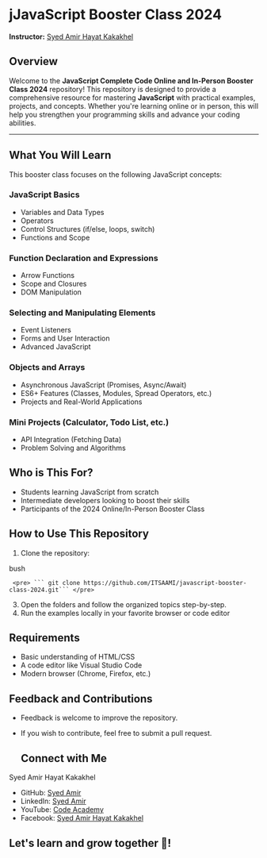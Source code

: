 # jJavaScript Booster Class 2024
**Instructor:** [Syed Amir Hayat Kakakhel](https://github.com/ITSAAMI)

## Overview

Welcome to the **JavaScript Complete Code Online and In-Person Booster Class 2024** repository! This repository is designed to provide a comprehensive resource for mastering **JavaScript** with practical examples, projects, and concepts. Whether you're learning online or in person, this will help you strengthen your programming skills and advance your coding abilities.

---

## What You Will Learn

This booster class focuses on the following JavaScript concepts:

### JavaScript Basics

- Variables and Data Types
- Operators
- Control Structures (if/else, loops, switch)
- Functions and Scope

### Function Declaration and Expressions
- Arrow Functions
- Scope and Closures
- DOM Manipulation

### Selecting and Manipulating Elements
- Event Listeners
- Forms and User Interaction
- Advanced JavaScript

### Objects and Arrays
- Asynchronous JavaScript (Promises, Async/Await)
- ES6+ Features (Classes, Modules, Spread Operators, etc.)
- Projects and Real-World Applications

### Mini Projects (Calculator, Todo List, etc.)
- API Integration (Fetching Data)
- Problem Solving and Algorithms

## Who is This For?

- Students learning JavaScript from scratch
- Intermediate developers looking to boost their skills
- Participants of the 2024 Online/In-Person Booster Class

## How to Use This Repository
1. Clone the repository:
   
bush

     <pre> ``` git clone https://github.com/ITSAAMI/javascript-booster-class-2024.git``` </pre>

3. Open the folders and follow the organized topics step-by-step.
4. Run the examples locally in your favorite browser or code editor

## Requirements
- Basic understanding of HTML/CSS
- A code editor like Visual Studio Code
- Modern browser (Chrome, Firefox, etc.)

## Feedback and Contributions
- Feedback is welcome to improve the repository.
- If you wish to contribute, feel free to submit a pull request.

  ## Connect with Me
  
Syed Amir Hayat Kakakhel
- GitHub: [Syed Amir](https://github.com/ITSAAMI)
- LinkedIn: [Syed Amir ](https://www.linkedin.com/in/itsaami)
- YouTube: [Code Academy](https://www.youtube.com/@icodeacademy)
- Facebook: [Syed Amir Hayat Kakakhel](https://www.facebook.com/itsaami)

## Let's learn and grow together 🚀!


